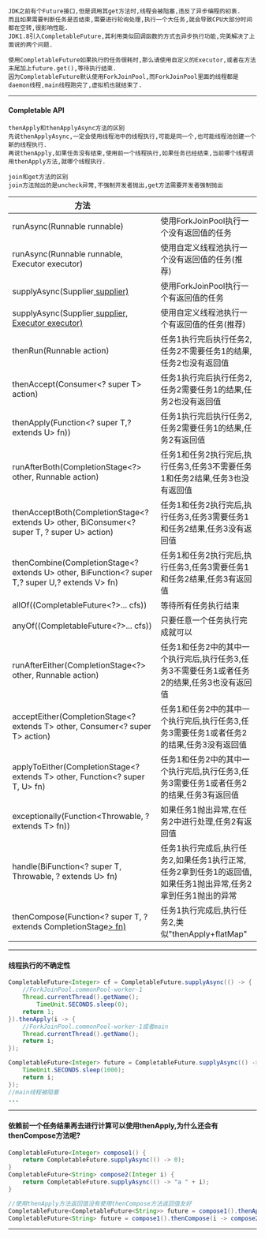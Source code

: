 ```
JDK之前有个Future接口,但是调用其get方法时,线程会被阻塞,违反了异步编程的初衷.
而且如果需要判断任务是否结束,需要进行轮询处理,执行一个大任务,就会导致CPU大部分时间都在空转,很影响性能.
JDK1.8引入CompletableFuture,其利用类似回调函数的方式去异步执行功能,完美解决了上面说的两个问题.

使用CompletableFuture如果执行的任务很耗时,那么请使用自定义的Executor,或者在方法末尾加上future.get(),等待执行结束.
因为CompletableFuture默认使用ForkJoinPool,而ForkJoinPool里面的线程都是daemon线程,main线程跑完了,虚拟机也就结束了.
```

---

#### Completable API

```
thenApply和thenApplyAsync方法的区别
先说thenApplyAsync,一定会使用线程池中的线程执行,可能是同一个,也可能线程池创建一个新的线程执行.
再说thenApply,如果任务没有结束,使用前一个线程执行,如果任务已经结束,当前哪个线程调用thenApply方法,就哪个线程执行.

join和get方法的区别
join方法抛出的是uncheck异常,不强制开发者抛出,get方法需要开发者强制抛出
```

| 方法                                                         |                                                              |
| ------------------------------------------------------------ | ------------------------------------------------------------ |
| runAsync(Runnable runnable)                                  | 使用ForkJoinPool执行一个没有返回值的任务                     |
| runAsync(Runnable runnable, Executor executor)               | 使用自定义线程池执行一个没有返回值的任务(推荐)               |
| supplyAsync(Supplier<U> supplier)                            | 使用ForkJoinPool执行一个有返回值的任务                       |
| supplyAsync(Supplier<U> supplier, Executor executor)         | 使用自定义线程池执行一个有返回值的任务(推荐)                 |
| thenRun(Runnable action)                                     | 任务1执行完后执行任务2,任务2不需要任务1的结果,任务2也没有返回值 |
| thenAccept(Consumer<? super T> action)                       | 任务1执行完后执行任务2,任务2需要任务1的结果,任务2也没有返回值 |
| thenApply(Function<? super T,? extends U> fn))               | 任务1执行完后执行任务2,任务2需要任务1的结果,任务2有返回值    |
| runAfterBoth(CompletionStage<?> other, Runnable action)      | 任务1和任务2执行完后,执行任务3,任务3不需要任务1和任务2结果,任务3也没有返回值 |
| thenAcceptBoth(CompletionStage<? extends U> other, BiConsumer<? super T, ? super U> action) | 任务1和任务2执行完后,执行任务3,任务3需要任务1和任务2结果,任务3没有返回值 |
| thenCombine(CompletionStage<? extends U> other, BiFunction<? super T,? super U,? extends V> fn) | 任务1和任务2执行完后,执行任务3,任务3需要任务1和任务2结果,任务3有返回值 |
| allOf((CompletableFuture<?>... cfs))                         | 等待所有任务执行结束                                         |
| anyOf((CompletableFuture<?>... cfs))                         | 只要任意一个任务执行完成就可以                               |
| runAfterEither(CompletionStage<?> other, Runnable action)    | 任务1和任务2中的其中一个执行完后,执行任务3,任务3不需要任务1或者任务2的结果,任务3也没有返回值 |
| acceptEither(CompletionStage<? extends T> other, Consumer<? super T> action) | 任务1和任务2中的其中一个执行完后,执行任务3,任务3需要任务1或者任务2的结果,任务3没有返回值 |
| applyToEither(CompletionStage<? extends T> other, Function<? super T, U> fn) | 任务1和任务2中的其中一个执行完后,执行任务3,任务3需要任务1或者任务2的结果,任务3有返回值 |
| exceptionally(Function<Throwable, ? extends T> fn))          | 如果任务1抛出异常,在任务2中进行处理,任务2有返回值            |
| handle(BiFunction<? super T, Throwable, ? extends U> fn)     | 任务1执行完成后,执行任务2,如果任务1执行正常,任务2拿到任务1的返回值,如果任务1抛出异常,任务2拿到任务1抛出的异常 |
| thenCompose(Function<? super T, ? extends CompletionStage<U>> fn) | 任务1执行完成后,执行任务2,类似"thenApply+flatMap"            |

---

#### 线程执行的不确定性

```java
CompletableFuture<Integer> cf = CompletableFuture.supplyAsync(() -> {
    //ForkJoinPool.commonPool-worker-1
    Thread.currentThread().getName();
		TimeUnit.SECONDS.sleep(0);
    return 1;
}).thenApply(i -> {
    //ForkJoinPool.commonPool-worker-1或者main
    Thread.currentThread().getName();
    return i;
});
```

```java
CompletableFuture<Integer> future = CompletableFuture.supplyAsync(() -> 1).thenApply(i -> {
    TimeUnit.SECONDS.sleep(1000);    
    return i;
});
//main线程被阻塞
...
```

---

#### 依赖前一个任务结果再去进行计算可以使用thenApply,为什么还会有thenCompose方法呢?

```java
CompletableFuture<Integer> compose1() {
    return CompletableFuture.supplyAsync(() -> 0);
}
CompletableFuture<String> compose2(Integer i) {
    return CompletableFuture.supplyAsync(() -> "a " + i);
}

//使用thenApply方法返回值没有使用thenCompose方法返回值友好
CompletableFuture<CompletableFuture<String>> future = compose1().thenApply(i -> compose2(i));
CompletableFuture<String> future = compose1().thenCompose(i -> compose2(i));
```

---

